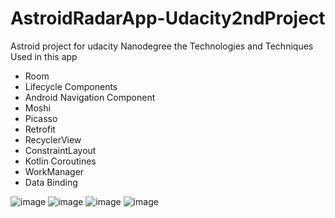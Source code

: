# AstroidRadarApp-Udacity2ndProject
Astroid project for udacity Nanodegree 
 the Technologies and Techniques Used in this app 
 - Room
 - Lifecycle Components
- Android Navigation Component
- Moshi
- Picasso
- Retrofit
- RecyclerView
- ConstraintLayout
- Kotlin Coroutines
- WorkManager
- Data Binding

![image](https://user-images.githubusercontent.com/110208572/214122478-f0f82460-18bd-413f-a02c-dc211a880c6b.png)
![image](https://user-images.githubusercontent.com/110208572/214122688-48ac3fdf-3134-45ab-8fec-98cc9e1f82a2.png)
![image](https://user-images.githubusercontent.com/110208572/214122733-75674b29-784f-4cca-bba6-840473c3ddbf.png)
![image](https://user-images.githubusercontent.com/110208572/214122761-157091db-3c18-4e8a-8d61-c4d9a1316754.png)
